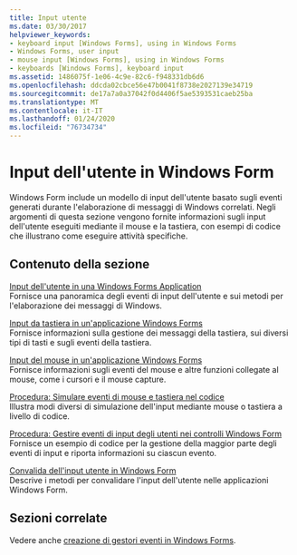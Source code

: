 ```yaml
---
title: Input utente
ms.date: 03/30/2017
helpviewer_keywords:
- keyboard input [Windows Forms], using in Windows Forms
- Windows Forms, user input
- mouse input [Windows Forms], using in Windows Forms
- keyboards [Windows Forms], keyboard input
ms.assetid: 1486075f-1e06-4c9e-82c6-f948331db6d6
ms.openlocfilehash: ddcda02cbce56e47b0041f8738e2027139e34719
ms.sourcegitcommit: de17a7a0a37042f0d4406f5ae5393531caeb25ba
ms.translationtype: MT
ms.contentlocale: it-IT
ms.lasthandoff: 01/24/2020
ms.locfileid: "76734734"
---
```

# <a name="user-input-in-windows-forms"></a>Input dell'utente in Windows Form
Windows Form include un modello di input dell'utente basato sugli eventi generati durante l'elaborazione di messaggi di Windows correlati. Negli argomenti di questa sezione vengono fornite informazioni sugli input dell'utente eseguiti mediante il mouse e la tastiera, con esempi di codice che illustrano come eseguire attività specifiche.  
  
## <a name="in-this-section"></a>Contenuto della sezione  
 [Input dell'utente in una Windows Forms Application](user-input-in-a-windows-forms-application.md)  
 Fornisce una panoramica degli eventi di input dell'utente e sui metodi per l'elaborazione dei messaggi di Windows.  
  
 [Input da tastiera in un'applicazione Windows Forms](keyboard-input-in-a-windows-forms-application.md)  
 Fornisce informazioni sulla gestione dei messaggi della tastiera, sui diversi tipi di tasti e sugli eventi della tastiera.  
  
 [Input del mouse in un'applicazione Windows Forms](mouse-input-in-a-windows-forms-application.md)  
 Fornisce informazioni sugli eventi del mouse e altre funzioni collegate al mouse, come i cursori e il mouse capture.  
  
 [Procedura: Simulare eventi di mouse e tastiera nel codice](how-to-simulate-mouse-and-keyboard-events-in-code.md)  
 Illustra modi diversi di simulazione dell'input mediante mouse o tastiera a livello di codice.  
  
 [Procedura: Gestire eventi di input degli utenti nei controlli Windows Form](how-to-handle-user-input-events-in-windows-forms-controls.md)  
 Fornisce un esempio di codice per la gestione della maggior parte degli eventi di input e riporta informazioni su ciascun evento.  
  
 [Convalida dell'input utente in Windows Form](user-input-validation-in-windows-forms.md)  
 Descrive i metodi per convalidare l'input dell'utente nelle applicazioni Windows Form.  
  
## <a name="related-sections"></a>Sezioni correlate  
 Vedere anche [creazione di gestori eventi in Windows Forms](creating-event-handlers-in-windows-forms.md).
